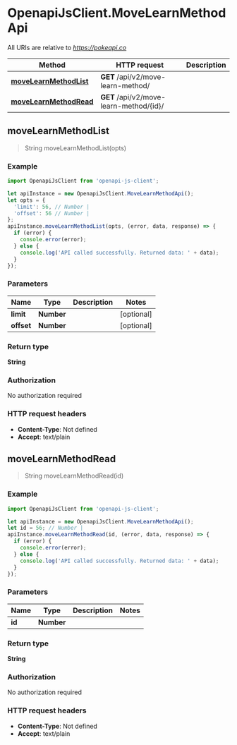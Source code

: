 # OpenapiJsClient.MoveLearnMethodApi

All URIs are relative to *https://pokeapi.co*

Method | HTTP request | Description
------------- | ------------- | -------------
[**moveLearnMethodList**](MoveLearnMethodApi.md#moveLearnMethodList) | **GET** /api/v2/move-learn-method/ | 
[**moveLearnMethodRead**](MoveLearnMethodApi.md#moveLearnMethodRead) | **GET** /api/v2/move-learn-method/{id}/ | 



## moveLearnMethodList

> String moveLearnMethodList(opts)



### Example

```javascript
import OpenapiJsClient from 'openapi-js-client';

let apiInstance = new OpenapiJsClient.MoveLearnMethodApi();
let opts = {
  'limit': 56, // Number | 
  'offset': 56 // Number | 
};
apiInstance.moveLearnMethodList(opts, (error, data, response) => {
  if (error) {
    console.error(error);
  } else {
    console.log('API called successfully. Returned data: ' + data);
  }
});
```

### Parameters


Name | Type | Description  | Notes
------------- | ------------- | ------------- | -------------
 **limit** | **Number**|  | [optional] 
 **offset** | **Number**|  | [optional] 

### Return type

**String**

### Authorization

No authorization required

### HTTP request headers

- **Content-Type**: Not defined
- **Accept**: text/plain


## moveLearnMethodRead

> String moveLearnMethodRead(id)



### Example

```javascript
import OpenapiJsClient from 'openapi-js-client';

let apiInstance = new OpenapiJsClient.MoveLearnMethodApi();
let id = 56; // Number | 
apiInstance.moveLearnMethodRead(id, (error, data, response) => {
  if (error) {
    console.error(error);
  } else {
    console.log('API called successfully. Returned data: ' + data);
  }
});
```

### Parameters


Name | Type | Description  | Notes
------------- | ------------- | ------------- | -------------
 **id** | **Number**|  | 

### Return type

**String**

### Authorization

No authorization required

### HTTP request headers

- **Content-Type**: Not defined
- **Accept**: text/plain

